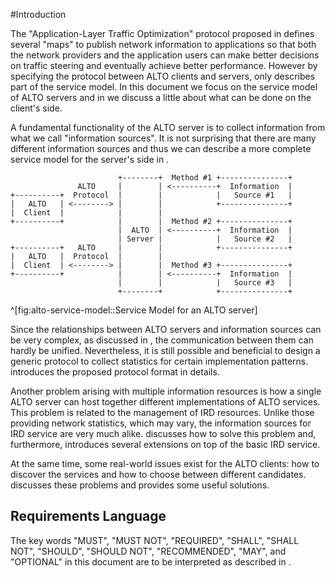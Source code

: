 
#Introduction

<!-- [[[ -->

<!-- service model not complete [[[ -->

The "Application-Layer Traffic Optimization" protocol proposed in [](#RFC7285)
defines several "maps" to publish network information to applications so that
both the network providers and the application users can make better decisions
on traffic steering and eventually achieve better performance.  However by
specifying the protocol between ALTO clients and servers, [](#RFC7285) only
describes part of the service model.  In this document we focus on the service
model of ALTO servers and in [](#advanced-topics) we discuss a little about what
can be done on the client's side.

A fundamental functionality of the ALTO server is to collect information from
what we call "information sources".  It is not surprising that there are many
different information sources and thus we can describe a more complete service
model for the server's side in [](#fig:alto-service-model).

<!-- Figure: alto-service-model [[[ -->


                            +--------+  Method #1 +---------------+
                   ALTO     |        | <----------+  Information  |
    +----------+  Protocol  |        |            |   Source #1   |
    |   ALTO   | <--------> |        |            +---------------+
    |  Client  |            |        |
    +----------+            |        |  Method #2 +---------------+
                            |  ALTO  | <----------+  Information  |
                            | Server |            |   Source #2   |
    +----------+   ALTO     |        |            +---------------+
    |   ALTO   |  Protocol  |        |
    |  Client  | <--------> |        |  Method #3 +---------------+
    +----------+            |        | <----------+  Information  |
                            |        |            |   Source #3   |
                            +--------+            +---------------+
^[fig:alto-service-model::Service Model for an ALTO server]

<!-- ]]] -->

<!-- ]]] -->

<!-- protocol for common server-is communication [[[ -->

Since the relationships between ALTO servers and information sources can be very
complex, as discussed in [](#relationships), the communication between
them can hardly be unified.  Nevertheless, it is still possible and beneficial
to design a generic protocol to collect statistics for certain implementation
patterns.  [](#alto-sc-protocol) introduces the proposed protocol format in
details.

<!-- ]]] -->

<!-- ird extensions [[[ -->

Another problem arising with multiple information resources is how a single ALTO
server can host together different implementations of ALTO services.  This
problem is related to the management of IRD resources.  Unlike those providing
network statistics, which may vary, the information sources for IRD service are
very much alike.  [](#ird-extensions) discusses how to solve this problem and,
furthermore, introduces several extensions on top of the basic IRD service.

<!-- ]]] -->

<!-- service discovery/selection [[[ -->

At the same time, some real-world issues exist for the ALTO clients: how to
discover the services and how to choose between different candidates.
[](#advanced-topics) discusses these problems and provides some useful
solutions.

<!-- ]]] -->

## Requirements Language

The key words "MUST", "MUST NOT", "REQUIRED", "SHALL", "SHALL NOT", "SHOULD",
"SHOULD NOT", "RECOMMENDED", "MAY", and "OPTIONAL" in this document are to be
interpreted as described in [](#RFC2119).
